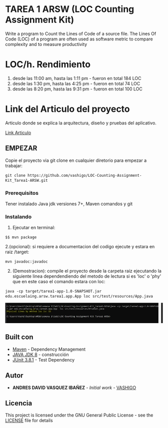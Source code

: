 # TAREA 1 ARSW (LOC Counting Assignment Kit)

Write a program to Count the Lines of Code of a source file. The Lines Of Code (LOC) of a program are often used as software metric to compare complexity and to measure productivity

# LOC/h. Rendimiento

1. desde las 11:00 am, hasta las 1:11 pm - fueron en total 184 LOC
1. desde las 1:30 pm, hasta las 4:25 pm - fueron en total 74 LOC
1. desde las 8:20 pm, hasta las 9:31 pm - fueron en total 100 LOC

# Link del Articulo del proyecto

Articulo donde se explica la arquitectura, diseño y pruebas del aplicativo.

[Link Articulo](https://drive.google.com/file/d/14IT4qMXiJTbCUXS5L0VchGpdDZWlI68S/view?usp=sharing)


## EMPEZAR

Copie el proyecto via git clone en cualquier diretorio para empezar a trabajar:
```
git clone https://github.com/vashigo/LOC-Counting-Assignment-Kit_Tarea1-ARSW.git
```

### Prerequisitos

Tener instalado Java jdk versiones 7+, Maven comandos y git

### Instalando

1. Ejecutar en terminal:

```
$$ mvn package
```
2.(opcional):
si requiere a documentacion del codigo ejecute y estara en raiz /target:

```
mvn javadoc:javadoc
```

2. (Demostracion):
  compile el proyecto desde la carpeta raiz ejecutando la siguiente linea dependendiendo del metodo de lectura si es 'loc' o 'phy' que en este caso el comando estara con loc:
  
```
java -cp target/tarea1-app-1.0-SNAPSHOT.jar edu.escuelaing.arsw.tarea1.app.App loc src/test/resources/App.java
```

![Imágen 1](img/img1.JPG)
  

## Built con

* [Maven](https://maven.apache.org/) - Dependency Management
* [JAVA JDK 8](http://www.oracle.com/technetwork/java/javase/overview/index.html) - construcción
* [JUnit 3.8.1](https://mvnrepository.com/artifact/junit/junit/3.8.1) - Test Dependency


## Autor

* **ANDRES DAVID VASQUEZ IBAÑEZ** - *Initial work* - [VASHIGO](https://github.com/vashigo)


## Licencia

This project is licensed under the GNU General Public License - see the [LICENSE](LICENSE) file for details